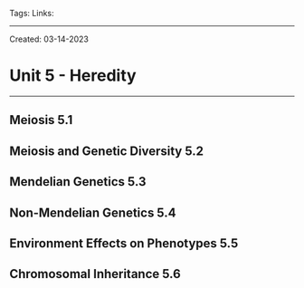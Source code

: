 Tags:
Links: 

---
Created: 03-14-2023
# Unit 5 - Heredity
---

## Meiosis 5.1

## Meiosis and Genetic Diversity 5.2

## Mendelian Genetics 5.3

## Non-Mendelian Genetics 5.4

## Environment Effects on Phenotypes 5.5

## Chromosomal Inheritance 5.6

